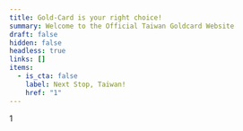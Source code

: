 ```yaml
---
title: Gold-Card is your right choice!
summary: Welcome to the Official Taiwan Goldcard Website
draft: false
hidden: false
headless: true
links: []
items:
  - is_cta: false
    label: Next Stop, Taiwan!
    href: "1"
---
```

1